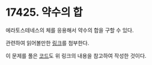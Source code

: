 # 17425. 약수의 합

에라토스테네스의 체를 응용해서 약수의 합을 구할 수 있다.

관련하여 읽어볼만한 [링크](https://ps.mjstudio.net/linear-sieve)를 첨부한다.

이 문제를 풀은 [코드](./17425.cpp)도 위 링크의 내용을 참고하여 작성한 것이다.
